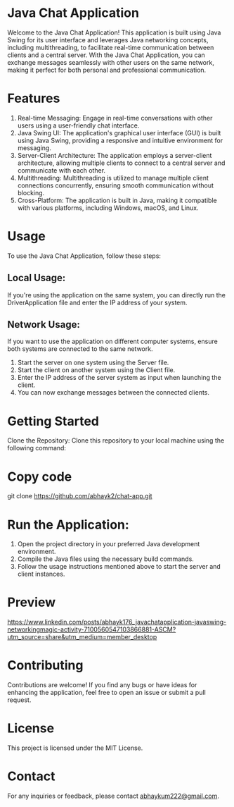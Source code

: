 # Java Chat Application


Welcome to the Java Chat Application! This application is built using Java Swing for its user interface and leverages Java networking concepts, including multithreading, to facilitate real-time communication between clients and a central server. With the Java Chat Application, you can exchange messages seamlessly with other users on the same network, making it perfect for both personal and professional communication.

# Features
1. Real-time Messaging: Engage in real-time conversations with other users using a user-friendly chat interface.
2. Java Swing UI: The application's graphical user interface (GUI) is built using Java Swing, providing a responsive and intuitive environment for messaging.
3. Server-Client Architecture: The application employs a server-client architecture, allowing multiple clients to connect to a central server and communicate with each other.
4. Multithreading: Multithreading is utilized to manage multiple client connections concurrently, ensuring smooth communication without blocking.
5. Cross-Platform: The application is built in Java, making it compatible with various platforms, including Windows, macOS, and Linux.

# Usage
To use the Java Chat Application, follow these steps:

## Local Usage:
If you're using the application on the same system, you can directly run the DriverApplication file and enter the IP address of your system.

## Network Usage:
If you want to use the application on different computer systems, ensure both systems are connected to the same network.
1. Start the server on one system using the Server file.
2. Start the client on another system using the Client file.
3. Enter the IP address of the server system as input when launching the client.
4. You can now exchange messages between the connected clients.
   
# Getting Started
Clone the Repository:
Clone this repository to your local machine using the following command:


# Copy code
git clone https://github.com/abhayk2/chat-app.git

# Run the Application:
1. Open the project directory in your preferred Java development environment.
2. Compile the Java files using the necessary build commands.
3. Follow the usage instructions mentioned above to start the server and client instances.

# Preview
https://www.linkedin.com/posts/abhayk176_javachatapplication-javaswing-networkingmagic-activity-7100560547103866881-ASCM?utm_source=share&utm_medium=member_desktop

# Contributing
Contributions are welcome! If you find any bugs or have ideas for enhancing the application, feel free to open an issue or submit a pull request.

# License
This project is licensed under the MIT License.

# Contact
For any inquiries or feedback, please contact abhaykum222@gmail.com.
